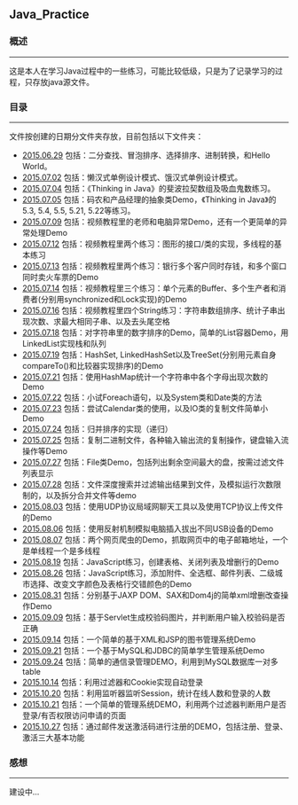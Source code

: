 ## Java_Practice

### 概述
---
这是本人在学习Java过程中的一些练习，可能比较低级，只是为了记录学习的过程，只存放java源文件。

### 目录
---
文件按创建的日期分文件夹存放，目前包括以下文件夹：

* [2015.06.29](https://github.com/Leibnizhu/Java_Practice/tree/master/2015.06.29)
包括：二分查找、冒泡排序、选择排序、进制转换，和Hello World。
* [2015.07.02](https://github.com/Leibnizhu/Java_Practice/tree/master/2015.07.02)
包括：懒汉式单例设计模式、饿汉式单例设计模式。
* [2015.07.04](https://github.com/Leibnizhu/Java_Practice/tree/master/2015.07.04)
包括：《Thinking in Java》的斐波拉契数组及吸血鬼数练习。
* [2015.07.05](https://github.com/Leibnizhu/Java_Practice/tree/master/2015.07.05)
包括：码农和产品经理的抽象类Demo，《Thinking in Java》的5.3, 5.4, 5.5, 5.21, 5.22等练习。
* [2015.07.09](https://github.com/Leibnizhu/Java_Practice/tree/master/2015.07.09)
包括：视频教程里的老师和电脑异常Demo，还有一个更简单的异常处理Demo
* [2015.07.12](https://github.com/Leibnizhu/Java_Practice/tree/master/2015.07.12)
包括：视频教程里两个练习：图形的接口/类的实现，多线程的基本练习
* [2015.07.13](https://github.com/Leibnizhu/Java_Practice/tree/master/2015.07.13)
包括：视频教程里两个练习：银行多个客户同时存钱，和多个窗口同时卖火车票的Demo
* [2015.07.14](https://github.com/Leibnizhu/Java_Practice/tree/master/2015.07.14)
包括：视频教程里三个练习：单个元素的Buffer、多个生产者和消费者(分别用synchronized和Lock实现)的Demo
* [2015.07.16](https://github.com/Leibnizhu/Java_Practice/tree/master/2015.07.16)
包括：视频教程里四个String练习：字符串数组排序、统计子串出现次数、求最大相同子串、以及去头尾空格
* [2015.07.18](https://github.com/Leibnizhu/Java_Practice/tree/master/2015.07.18)
包括：对字符串里的数字排序的Demo，简单的List容器Demo，用LinkedList实现栈和队列
* [2015.07.19](https://github.com/Leibnizhu/Java_Practice/tree/master/2015.07.19)
包括：HashSet, LinkedHashSet以及TreeSet(分别用元素自身compareTo()和比较器实现排序)的Demo
* [2015.07.21](https://github.com/Leibnizhu/Java_Practice/tree/master/2015.07.21)
包括：使用HashMap统计一个字符串中各个字母出现次数的Demo
* [2015.07.22](https://github.com/Leibnizhu/Java_Practice/tree/master/2015.07.22)
包括：小试Foreach语句，以及System类和Date类的方法
* [2015.07.23](https://github.com/Leibnizhu/Java_Practice/tree/master/2015.07.23)
包括：尝试Calendar类的使用，以及IO类的复制文件简单小Demo
* [2015.07.24](https://github.com/Leibnizhu/Java_Practice/tree/master/2015.07.24)
包括：归并排序的实现（递归）
* [2015.07.25](https://github.com/Leibnizhu/Java_Practice/tree/master/2015.07.25)
包括：复制二进制文件，各种输入输出流的复制操作，键盘输入流操作等Demo
* [2015.07.27](https://github.com/Leibnizhu/Java_Practice/tree/master/2015.07.27)
包括：File类Demo，包括列出剩余空间最大的盘，按需过滤文件列表显示
* [2015.07.28](https://github.com/Leibnizhu/Java_Practice/tree/master/2015.07.28)
包括：文件深度搜索并过滤输出结果到文件，及模拟运行次数限制的，以及拆分合并文件等demo
* [2015.08.03](https://github.com/Leibnizhu/Java_Practice/tree/master/2015.08.03)
包括：使用UDP协议局域网聊天工具以及使用TCP协议上传文件的Demo
* [2015.08.06](https://github.com/Leibnizhu/Java_Practice/tree/master/2015.08.06)
包括：使用反射机制模拟电脑插入拔出不同USB设备的Demo
* [2015.08.07](https://github.com/Leibnizhu/Java_Practice/tree/master/2015.08.07)
包括：两个网页爬虫的Demo，抓取网页中的电子邮箱地址，一个是单线程一个是多线程
* [2015.08.19](https://github.com/Leibnizhu/Java_Practice/tree/master/2015.08.19)
包括：JavaScript练习，创建表格、关闭列表及增删行的Demo
* [2015.08.26](https://github.com/Leibnizhu/Java_Practice/tree/master/2015.08.26)
包括：JavaScript练习，添加附件、全选框、邮件列表、二级城市选择、改变文字颜色及表格行交错颜色的Demo
* [2015.08.31](https://github.com/Leibnizhu/Java_Practice/tree/master/2015.08.31)
包括：分别基于JAXP DOM、SAX和Dom4j的简单xml增删改查操作Demo
* [2015.09.09](https://github.com/Leibnizhu/Java_Practice/tree/master/2015.09.09)
包括：基于Servlet生成校验码图片，并判断用户输入校验码是否正确
* [2015.09.14](https://github.com/Leibnizhu/Java_Practice/tree/master/2015.09.14)
包括：一个简单的基于XML和JSP的图书管理系统Demo
* [2015.09.21](https://github.com/Leibnizhu/Java_Practice/tree/master/2015.09.21)
包括：一个基于MySQL和JDBC的简单学生管理系统Demo
* [2015.09.24](https://github.com/Leibnizhu/Java_Practice/tree/master/2015.09.24)
包括：简单的通信录管理DEMO，利用到MySQL数据库一对多table
* [2015.10.14](https://github.com/Leibnizhu/Java_Practice/tree/master/2015.10.14)
包括：利用过滤器和Cookie实现自动登录
* [2015.10.20](https://github.com/Leibnizhu/Java_Practice/tree/master/2015.10.20)
包括：利用监听器监听Session，统计在线人数和登录的人数
* [2015.10.21](https://github.com/Leibnizhu/Java_Practice/tree/master/2015.10.21)
包括：一个简单的管理系统DEMO，利用两个过滤器判断用户是否登录/有否权限访问申请的页面
* [2015.10.27](https://github.com/Leibnizhu/Java_Practice/tree/master/2015.10.27)
包括：通过邮件发送激活码进行注册的DEMO，包括注册、登录、激活三大基本功能


### 感想
---
建设中...
